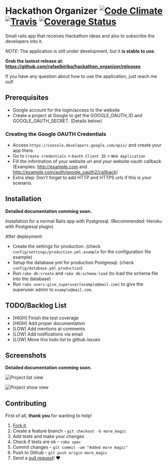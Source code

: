 # Hackathon Organizer [![Code Climate](https://codeclimate.com/github/rafaelbiriba/hackathon_organizer/badges/gpa.svg)](https://codeclimate.com/github/rafaelbiriba/hackathon_organizer) [![Travis](https://api.travis-ci.org/rafaelbiriba/hackathon_organizer.svg?branch=master)](https://travis-ci.org/rafaelbiriba/hackathon_organizer) [![Coverage Status](https://coveralls.io/repos/rafaelbiriba/hackathon_organizer/badge.svg?branch=master&service=github)](https://coveralls.io/github/rafaelbiriba/hackathon_organizer?branch=master)

Small rails app that receives Hackathon ideas and also to subscribe the developers into it.

*NOTE*: The application is still under development, but it **is stable to use**.

**Grab the lastest release at:
https://github.com/rafaelbiriba/hackathon_organizer/releases**

If you have any question about how to use the application, just reach me out!

## Prerequisites

- Google account for the login/access to the website
- Create a project at Google to get the GOOGLE_OAUTH_ID and GOOGLE_OAUTH_SECRET. (Details below)

### Creating the Google OAUTH Credentials

- Access `https://console.developers.google.com/apis/` and create your app there.
- Go to `Create credentials` > `Oauth Client ID` > `Web Application`
- Fill the information of your website url and your website oauth callback (Examples: http://example.com and http://example.com/auth/google_oauth2/callback)
- Extra step: Don't forget to add HTTP and HTTPS urls if this is your scenario.

## Installation

**Detailed documentation comming soon.**

Installation for a normal Rails app with Postgresql. (Recommended: Heroku with Postgresql plugin)

After deployment:
- Create the settings for production. (check `config/settings/production.yml.example` for the configuration file example)
- Setup the database yml for production Postgresql. (check `config/database.yml.production`)
- Run `rake db:create` and `rake db:schema:load` (to load the schema file into the database)
- Run `rake users:give_superuser[example@mail.com]` to give the superuser admin to `example@mail.com`.

## TODO/Backlog List

- [HIGH] Finish the test coverage
- [HIGH] Add proper documentation
- [LOW] Add mentions at comments
- [LOW] Add notifications via email
- [LOW] Move this todo list to github issues

## Screenshots

**Detailed documentation comming soon.**

![Project list view](https://github.com/rafaelbiriba/hackathon_organizer/blob/master/docs/images/list.png)

![Project show view](https://github.com/rafaelbiriba/hackathon_organizer/blob/master/docs/images/show.png)

## Contributing

First of all, **thank you** for wanting to help!

1. [Fork it](https://help.github.com/articles/fork-a-repo).
2. Create a feature branch - `git checkout -b more_magic`
3. Add tests and make your changes
4. Check if tests are ok - `rake spec`
5. Commit changes - `git commit -am "Added more magic"`
6. Push to Github - `git push origin more_magic`
7. Send a [pull request](https://help.github.com/articles/using-pull-requests)! :heart:
